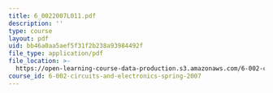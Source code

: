 ```yaml
---
title: 6_0022007L011.pdf
description: ''
type: course
layout: pdf
uid: bb46a0aa5aef5f31f2b238a93984492f
file_type: application/pdf
file_location: >-
  https://open-learning-course-data-production.s3.amazonaws.com/6-002-circuits-and-electronics-spring-2007/bb46a0aa5aef5f31f2b238a93984492f_6_0022007L011.pdf
course_id: 6-002-circuits-and-electronics-spring-2007
---
```

